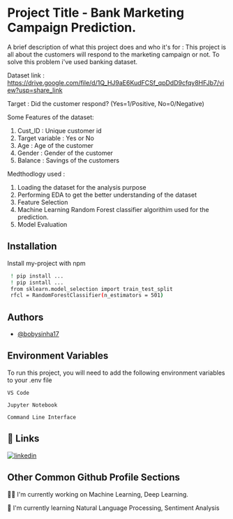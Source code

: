 
# Project Title - Bank Marketing Campaign Prediction.

A brief description of what this project does and who it's for : This project is all about the customers will respond to the marketing campaign or not. To solve this problem i've used banking dataset.

Dataset link : https://drive.google.com/file/d/1Q_HJ9aE6KudFCSf_qpDdD9cfqy8HFJb7/view?usp=share_link

Target : Did the customer respond? (Yes=1/Positive, No=0/Negative)

Some Features of the dataset:
1. Cust_ID : Unique customer id 
2. Target variable : Yes or No
3. Age : Age of the customer
4. Gender : Gender of the customer
5. Balance : Savings of the customers


Medthodlogy used : 
1. Loading the dataset for the analysis purpose
2. Performing EDA to get the better understanding of the dataset
3. Feature Selection
4. Machine Learning Random Forest classifier algorithim used for the prediction.
5. Model Evaluation





## Installation

Install my-project with npm

```bash
 ! pip install ...
 ! pip isntall ...
 from sklearn.model_selection import train_test_split
 rfcl = RandomForestClassifier(n_estimators = 501)
```
    
## Authors

- [@bobysinha17](https://github.com/bobysinha17/Project---Marketing-campagn-Prediction)


## Environment Variables

To run this project, you will need to add the following environment variables to your .env file

`VS Code `

`Jupyter Notebook`

`Command Line Interface`


## 🔗 Links

[![linkedin](https://img.shields.io/badge/linkedin-0A66C2?style=for-the-badge&logo=linkedin&logoColor=white)](https://www.linkedin.com/in/bobysinha//)



## Other Common Github Profile Sections
👩‍💻 I'm currently working on Machine Learning, Deep Learning. 

🧠 I'm currently learning Natural Language Processing, Sentiment Analysis


